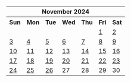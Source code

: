 <table align="center" border="0" cellpadding="0" cellspacing="0" class="month">
 <tr>
  <th class="month" colspan="7">
   November 2024
  </th>
 </tr>
 <tr>
  <th class="sun">
   Sun
  </th>
  <th class="mon">
   Mon
  </th>
  <th class="tue">
   Tue
  </th>
  <th class="wed">
   Wed
  </th>
  <th class="thu">
   Thu
  </th>
  <th class="fri">
   Fri
  </th>
  <th class="sat">
   Sat
  </th>
 </tr>
 <tr>
  <td class="noday">
  </td>
  <td class="noday">
  </td>
  <td class="noday">
  </td>
  <td class="noday">
  </td>
  <td class="noday">
  </td>
  <td class="fri">
   <a href="20241101.py">
    1
   </a>
  </td>
  <td class="sat">
   <a href="20241102.py">
    2
   </a>
  </td>
 </tr>
 <tr>
  <td class="sun">
   <a href="20241103.py">
    3
   </a>
  </td>
  <td class="mon">
   <a href="20241104.py">
    4
   </a>
  </td>
  <td class="tue">
   <a href="20241105.py">
    5
   </a>
  </td>
  <td class="wed">
   <a href="20241106.py">
    6
   </a>
  </td>
  <td class="thu">
   <a href="20241107.py">
    7
   </a>
  </td>
  <td class="fri">
   <a href="20241108.py">
    8
   </a>
  </td>
  <td class="sat">
   <a href="20241109.py">
    9
   </a>
  </td>
 </tr>
 <tr>
  <td class="sun">
   <a href="20241110.py">
    10
   </a>
  </td>
  <td class="mon">
   <a href="20241111.py">
    11
   </a>
  </td>
  <td class="tue">
   <a href="20241112.py">
    12
   </a>
  </td>
  <td class="wed">
   <a href="20241113.py">
    13
   </a>
  </td>
  <td class="thu">
   <a href="20241114.py">
    14
   </a>
  </td>
  <td class="fri">
   <a href="20241115.py">
    15
   </a>
  </td>
  <td class="sat">
   <a href="20241116.py">
    16
   </a>
  </td>
 </tr>
 <tr>
  <td class="sun">
   <a href="20241117.py">
    17
   </a>
  </td>
  <td class="mon">
   <a href="20241118.py">
    18
   </a>
  </td>
  <td class="tue">
   <a href="20241119.py">
    19
   </a>
  </td>
  <td class="wed">
   <a href="20241120.py">
    20
   </a>
  </td>
  <td class="thu">
   <a href="20241121.py">
    21
   </a>
  </td>
  <td class="fri">
   <a href="20241122.py">
    22
   </a>
  </td>
  <td class="sat">
   <a href="20241123.py">
    23
   </a>
  </td>
 </tr>
 <tr>
  <td class="sun">
   <a href="20241124.py">
    24
   </a>
  </td>
  <td class="mon">
   <a href="20241125.py">
    25
   </a>
  </td>
  <td class="tue">
   <a href="20241126.py">
    26
   </a>
  </td>
  <td class="wed">
   27
  </td>
  <td class="thu">
   28
  </td>
  <td class="fri">
   29
  </td>
  <td class="sat">
   30
  </td>
 </tr>
</table>
